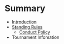 # Summary

* [Introduction](README.md)
* [Standing Rules](.rules/standingrules.md)
   * [Conduct Policy](.rules/conduct_policy.md)
* Tournament Infomation

